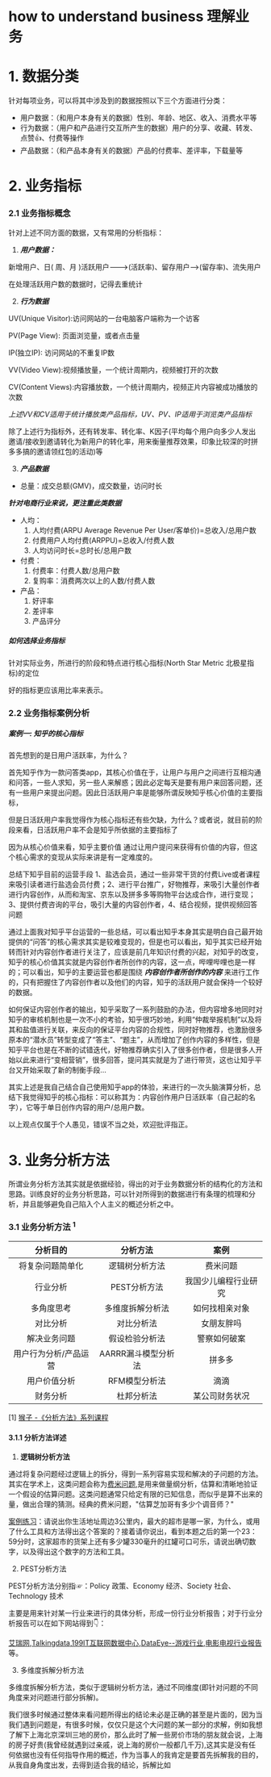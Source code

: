 #  how to understand business 理解业务





#  1. 数据分类

针对每项业务，可以将其中涉及到的数据按照以下三个方面进行分类：

+ 用户数据：（和用户本身有关的数据）性别、年龄、地区、收入、消费水平等
+ 行为数据：（用户和产品进行交互所产生的数据）用户的分享、收藏、转发、点赞👍、付费等操作
+ 产品数据：（和产品本身有关的数据）产品的付费率、差评率，下载量等



#  2. 业务指标



### 2.1 业务指标概念

针对上述不同方面的数据，又有常用的分析指标：

1. ***用户数据：***

新增用户、日( 周、月 )活跃用户--->(活跃率)、留存用户-->(留存率)、流失用户

在处理活跃用户数的数据时，记得去重统计

2. ***行为数据***

UV(Unique Visitor):访问网站的一台电脑客户端称为一个访客

PV(Page View): 页面浏览量，或者点击量

IP(独立IP): 访问网站的不重复IP数

VV(Video View):视频播放量，一个统计周期内，视频被打开的次数

CV(Content Views):内容播放数，一个统计周期内，视频正片内容被成功播放的次数

_上述VV和CV适用于统计播放类产品指标，UV、PV、IP适用于浏览类产品指标_

除了上述行为指标外，还有转发率、转化率、K因子(平均每个用户向多少人发出邀请/接收到邀请转化为新用户的转化率，用来衡量推荐效果，印象比较深的时拼多多搞的邀请领红包的活动)等

3. ***产品数据***

+ 总量：成交总额(GMV)，成交数量，访问时长

_**针对电商行业来说，更注重此类数据**_

+ 人均：
  1. 人均付费(ARPU Average Revenue Per User/客单价)=总收入/总用户数
  2. 付费用户人均付费(ARPPU)=总收入/付费人数
  3. 人均访问时长=总时长/总用户数
+ 付费：
  1. 付费率：付费人数/总用户数
  2. 复购率：消费两次以上的人数/付费人数
+ 产品：
  1. 好评率
  2. 差评率
  3. 产品评分

#####  如何选择业务指标

针对实际业务，所进行的阶段和特点进行核心指标(North Star Metric 北极星指标)的定位

好的指标更应该用比率来表示。



###  2.2 业务指标案例分析

#####  案例一: 知乎的核心指标

首先想到的是日用户活跃率，为什么？

首先知乎作为一款问答类app，其核心价值在于，让用户与用户之间进行互相沟通和问答，一些人求知，另一些人来解惑；因此必定每天是要有用户来回答问题，还有一些用户来提出问题。因此日活跃用户率是能够所谓反映知乎核心价值的主要指标，

但是日活跃用户率我觉得作为核心指标还有些欠缺，为什么？或者说，就目前的阶段来看，日活跃用户率不会是知乎所依据的主要指标了

因为从核心价值来看，知乎主要价值 通过让用户提问来获得有价值的内容，但这个核心需求的变现从实际来讲是有一定难度的。

总结下知乎目前的运营手段 1、盐选会员，通过一些非常干货的付费Live或者课程来吸引读者进行盐选会员付费；2、进行平台推广，好物推荐，来吸引大量创作者进行内容创作，从而和淘宝、京东以及拼多多等购物平台达成合作，进行变现；3、提供付费咨询的平台，吸引大量的内容创作者，4、结合视频，提供视频回答问题

通过上面我对知乎平台运营的一些总结，可以看出知乎本身其实是明白自己最开始提供的“问答”的核心需求其实是较难变现的，但是也可以看出，知乎其实已经开始转而针对内容创作者进行关注了，应该是前几年知识付费的兴起，对知乎的改变，知乎的核心价值其实就是内容创作者所创作的内容，这一点，哔哩哔哩也是一样的；可以看出，知乎的主要运营也都是围绕 ***内容创作者所创作的内容*** 来进行工作的，只有把握住了内容创作者以及他们的内容，知乎的活跃用户就会保持一个较好的数据。

如何保证内容创作者的输出，知乎采取了一系列鼓励的办法，但内容增多地同时对知乎的审核机制也是一次不小的考验，知乎很巧妙地，利用“仲裁举报机制”以及将其和盐值进行关联，来反向的保证平台内容的合规性，同时好物推荐，也激励很多原本的“潜水员”转型变成了“答主”、“题主”，从而增加了创作内容的多样性，但是知乎平台也是在不断的试错迭代，好物推荐确实引入了很多创作者，但是很多人开始以此来进行“变相营销”，很多回答，提问其实就是为了进行带货，这也让知乎平台又开始采取了新的制衡手段...

其实上述是我自己结合自己使用知乎app的体验，来进行的一次头脑演算分析，总结下我觉得知乎的核心指标：可以称其为：内容创作用户日活跃率（自己起的名字），它等于单日创作内容的用户/总用户数。

以上观点仅属于个人愚见，错误不当之处，欢迎批评指正。



# 3. 业务分析方法

所谓业务分析方法其实就是依据经验，得出的对于业务数据分析的结构化的方法和思路。训练良好的业务分析思路，可以针对所得到的数据进行有条理的梳理和分析，并且能够避免自己陷入个人主义的概述分析之中。

### 3.1 业务分析方法 <sup>1</sup> 

|       分析目的        |      分析方法       |         案例         |
| :-------------------: | :-----------------: | :------------------: |
|   将复杂问题简单化    |   逻辑树分析方法    |       费米问题       |
|       行业分析        |    PEST分析方法     | 我国少儿编程行业研究 |
|      多角度思考       |  多维度拆解分析法   |    如何找相亲对象    |
|       对比分析        |     对比分析法      |      女朋友胖吗      |
|     解决业务问题      |   假设检验分析法    |     警察如何破案     |
| 用户行为分析/产品运营 | AARRR漏斗模型分析法 |        拼多多        |
|     用户价值分析      |    RFM模型分析法    |         滴滴         |
|       财务分析        |     杜邦分析法      |    某公司财务状况    |

[1] [猴子  -《分析方法》系列课程](https://www.zhihu.com/people/houziliaorenwu)

#### 3.1.1 分析方法详述

1. **逻辑树分析方法**

通过将复杂问题经过逻辑上的拆分，得到一系列容易实现和解决的子问题的方法。其实在学术上，这类问题会称为[费米问题]([https://zh.wikipedia.org/wiki/%E8%B4%B9%E7%B1%B3%E9%97%AE%E9%A2%98](https://zh.wikipedia.org/wiki/费米问题)),是用来做量纲分析，估算和清晰地验证一个假设的估算问题。这类问题通常只给定有限的已知信息，而似乎是算不出来的量，做出合理的猜测。经典的费米问题，"估算芝加哥有多少个调音师？"

[案例练习](http://www.woshipm.com/zhichang/2672031.html)：请说出你生活地址周边3公里内，最大的超市是哪一家，为什么，或用了什么工具和方法得出这个答案的？接着请你说出，看到本题之后的第一个23：59分时，这家超市的货架上还有多少罐330毫升的红罐可口可乐，请说出确切数字，以及得出这个数字的方法和工具。



2. PEST分析方法

PEST分析方法分别指☞：Policy 政策、Economy 经济、Society 社会、 Technology 技术

主要是用来针对某一行业来进行的具体分析，形成一份行业分析报告；对于行业分析报告可以在如下网站得到👇：

[艾瑞网](http://report.iresearch.cn),[Talkingdata](http://mi.talkingdata.com),[199IT互联网数据中心](http://www.199it.com),[DataEye--游戏行业](https://www.dataeye.com),[电影电视行业报告](http://www.entgroup.cn/report/f)等。

3. 多维度拆解分析方法

多维度拆解分析方法，类似于逻辑树分析方法，通过不同维度(即针对问题的不同角度来对问题进行部分拆解)。

我们很多时候通过整体来看问题所得出的结论未必是正确的甚至是片面的，因为当我们遇到问题是，有很多时候，仅仅只是这个大问题的某一部分的求解，例如我想了解下上海北京深圳三地的房价，那么此时了解一些房价市场的朋友就会说，上海的房子好贵(我曾经就遇到过亲戚，说上海的房价一般都几千万),这其实是没有任何依据也没有任何指导作用的概述，作为当事人的我肯定是要首先拆解我的目的，从我自身角度出发，去得到适合我的结论，拆解比如



